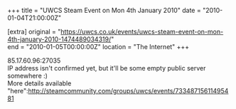 +++
title = "UWCS Steam Event on Mon 4th January 2010"
date = "2010-01-04T21:00:00Z"

[extra]
original = "https://uwcs.co.uk/events/uwcs-steam-event-on-mon-4th-january-2010-1474489034319/"    
end = "2010-01-05T00:00:00Z"
location = "The Internet"
+++

85.17.60.96:27035  
IP address isn't confirmed yet, but it'll be some empty public server somewhere :)  
More details available "here":http://steamcommunity.com/groups/uwcs/events/73348715611495481

